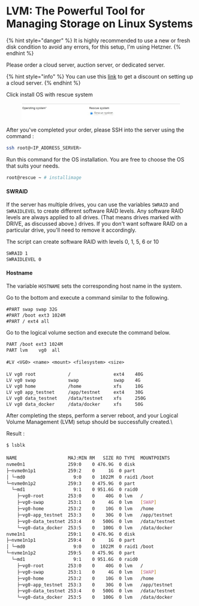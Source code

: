 # LVM: The Powerful Tool for Managing Storage on Linux Systems

{% hint style="danger" %}
It is highly recommended to use a new or fresh disk condition to avoid any errors, for this setup, I'm using Hetzner.
{% endhint %}

Please order a cloud server, auction server, or dedicated server.

{% hint style="info" %}
You can use this [link](https://hetzner.cloud/?ref=fxDrSw6FUI51) to get a discount on setting up a cloud server.
{% endhint %}

Click install OS with rescue system

<figure><img src="../../.gitbook/assets/image (14).png" alt=""><figcaption></figcaption></figure>

After you've completed your order, please SSH into the server using the command :&#x20;

```bash
ssh root@<IP_ADDRESS_SERVER>
```

Run this command for the OS installation. You are free to choose the OS that suits your needs.

```bash
root@rescue ~ # installimage
```

#### SWRAID <a href="#swraid" id="swraid"></a>

If the server has multiple drives, you can use the variables `SWRAID` and `SWRAIDLEVEL` to create different software RAID levels. Any software RAID levels are always applied to all drives. (That means drives marked with DRIVE, as discussed above.) drives. If you don't want software RAID on a particular drive, you'll need to remove it accordingly.

The script can create software RAID with levels 0, 1, 5, 6 or 10

```
SWRAID 1
SWRAIDLEVEL 0
```

#### Hostname <a href="#hostname" id="hostname"></a>

The variable `HOSTNAME` sets the corresponding host name in the system.

Go to the bottom and execute a command similar to the following.

```
#PART swap swap 32G
#PART /boot ext3 1024M
#PART / ext4 all
```

Go to the logical volume section and execute the command below.

```
PART /boot ext3 1024M
PART lvm    vg0  all

#LV <VG0> <name> <mount> <filesystem> <size>

LV vg0 root            /                ext4    40G
LV vg0 swap            swap             swap    4G
LV vg0 home            /home            xfs     10G
LV vg0 app_testnet     /app/testnet     ext4    30G
LV vg0 data_testnet    /data/testnet    xfs     250G
LV vg0 data_docker     /data/docker     xfs     50G
```

After completing the steps, perform a server reboot, and your Logical Volume Management (LVM) setup should be successfully created.\


Result :&#x20;

```bash
$ lsblk

NAME                   MAJ:MIN RM   SIZE RO TYPE  MOUNTPOINTS
nvme0n1                259:0    0 476.9G  0 disk
├─nvme0n1p1            259:2    0     1G  0 part
│ └─md0                  9:0    0  1022M  0 raid1 /boot
└─nvme0n1p2            259:3    0 475.9G  0 part
  └─md1                  9:1    0 951.6G  0 raid0
    ├─vg0-root         253:0    0    40G  0 lvm   /
    ├─vg0-swap         253:1    0     4G  0 lvm   [SWAP]
    ├─vg0-home         253:2    0    10G  0 lvm   /home
    ├─vg0-app_testnet  253:3    0    30G  0 lvm   /app/testnet
    ├─vg0-data_testnet 253:4    0   500G  0 lvm   /data/testnet
    └─vg0-data_docker  253:5    0   100G  0 lvm   /data/docker
nvme1n1                259:1    0 476.9G  0 disk
├─nvme1n1p1            259:4    0     1G  0 part
│ └─md0                  9:0    0  1022M  0 raid1 /boot
└─nvme1n1p2            259:5    0 475.9G  0 part
  └─md1                  9:1    0 951.6G  0 raid0
    ├─vg0-root         253:0    0    40G  0 lvm   /
    ├─vg0-swap         253:1    0     4G  0 lvm   [SWAP]
    ├─vg0-home         253:2    0    10G  0 lvm   /home
    ├─vg0-app_testnet  253:3    0    30G  0 lvm   /app/testnet
    ├─vg0-data_testnet 253:4    0   500G  0 lvm   /data/testnet
    └─vg0-data_docker  253:5    0   100G  0 lvm   /data/docker
```
